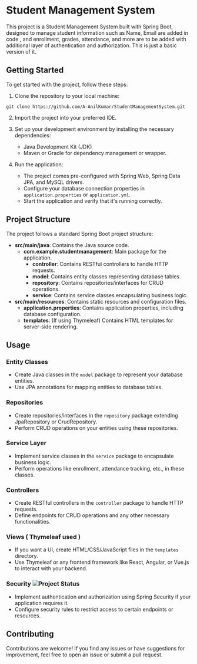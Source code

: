 # Student Management System

This project is a Student Management System built with Spring Boot, designed to manage student information such as Name, Email are added in code , and enrollment, grades, attendance, and more are to be added with additional layer of authentication and authorization.
This is just a basic version of it.
## Getting Started

To get started with the project, follow these steps:

1. Clone the repository to your local machine:

  ```
  git clone https://github.com/A-AnilKumar/StudentManagementSystem.git
  ```

2. Import the project into your preferred IDE.

3. Set up your development environment by installing the necessary dependencies:

   - Java Development Kit (JDK)
   - Maven or Gradle for dependency management or wrapper.

4. Run the application:

   - The project comes pre-configured with Spring Web, Spring Data JPA, and MySQL drivers.
   - Configure your database connection properties in `application.properties` or `application.yml`.
   - Start the application and verify that it's running correctly.

## Project Structure

The project follows a standard Spring Boot project structure:

- **src/main/java**: Contains the Java source code.
  - **com.example.studentmanagement**: Main package for the application.
    - **controller**: Contains RESTful controllers to handle HTTP requests.
    - **model**: Contains entity classes representing database tables.
    - **repository**: Contains repositories/interfaces for CRUD operations.
    - **service**: Contains service classes encapsulating business logic.
- **src/main/resources**: Contains static resources and configuration files.
  - **application.properties**: Contains application properties, including database configuration.
  - **templates**: (If using Thymeleaf) Contains HTML templates for server-side rendering.

## Usage

### Entity Classes

- Create Java classes in the `model` package to represent your database entities.
- Use JPA annotations for mapping entities to database tables.

### Repositories

- Create repositories/interfaces in the `repository` package extending JpaRepository or CrudRepository.
- Perform CRUD operations on your entities using these repositories.

### Service Layer

- Implement service classes in the `service` package to encapsulate business logic.
- Perform operations like enrollment, attendance tracking, etc., in these classes.

### Controllers

- Create RESTful controllers in the `controller` package to handle HTTP requests.
- Define endpoints for CRUD operations and any other necessary functionalities.

### Views ( Thymeleaf used )

- If you want a UI, create HTML/CSS/JavaScript files in the `templates` directory.
- Use Thymeleaf or any frontend framework like React, Angular, or Vue.js to interact with your backend.

### Security ![Project Status](https://img.shields.io/badge/Status-Ongoing-brightgreen)

- Implement authentication and authorization using Spring Security if your application requires it.
- Configure security rules to restrict access to certain endpoints or resources.

## Contributing

Contributions are welcome! If you find any issues or have suggestions for improvement, feel free to open an issue or submit a pull request.
